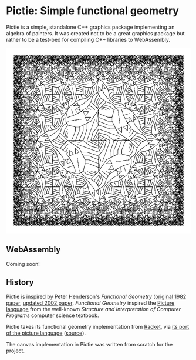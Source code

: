 # Pictie: Simple functional geometry

Pictie is a simple, standalone C++ graphics package implementing an
algebra of painters.  It was created not to be a great graphics package
but rather to be a test-bed for compiling C++ libraries to WebAssembly.

![Square Limit](https://raw.githubusercontent.com/wingo/pictie/master/tests/test-escher.png)

## WebAssembly

Coming soon!

## History

Pictie is inspired by Peter Henderson's *Functional Geometry* ([original
1982 paper](http://pmh-systems.co.uk/phAcademic/papers/funcgeo.pdf),
[updated 2002 paper](https://eprints.soton.ac.uk/257577/1/funcgeo2.pdf).
*Functional Geometry* inspired the [Picture
language](https://sarabander.github.io/sicp/html/2_002e2.xhtml#g_t2_002e2_002e4)
from the well-known *Structure and Interpretation of Computer Programs*
computer science textbook.

Pictie takes its functional geometry implementation from
[Racket](https://racket-lang.org/), via [its port of the picture
language](https://docs.racket-lang.org/sicp-manual/SICP_Picture_Language.html)
([source](https://github.com/sicp-lang/sicp/blob/master/sicp-pict/main.rkt)).

The canvas implementation in Pictie was written from scratch for the project.
